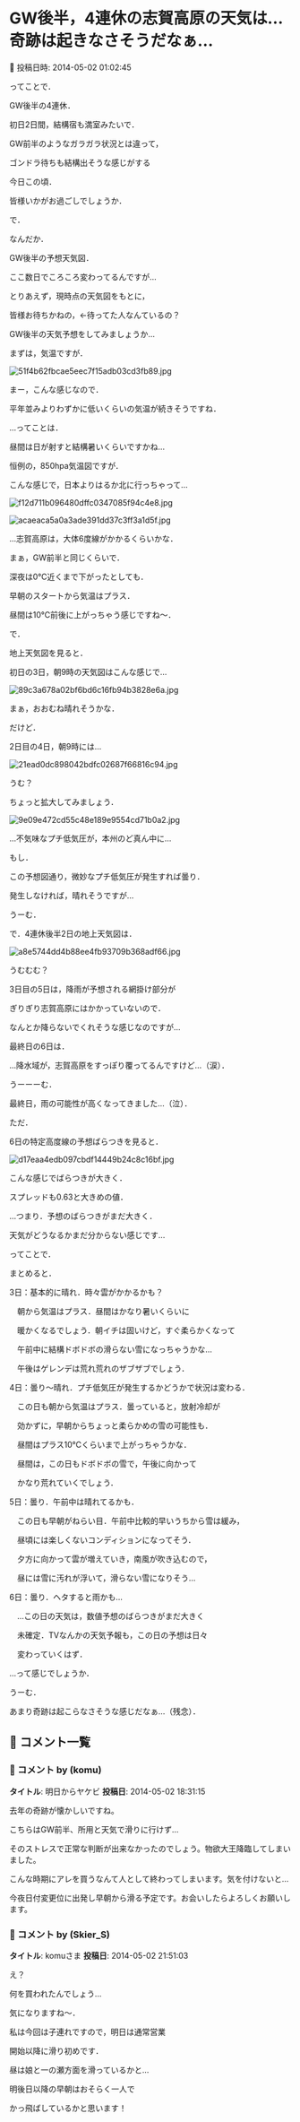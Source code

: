 # GW後半，4連休の志賀高原の天気は…奇跡は起きなさそうだなぁ…

📅 投稿日時: 2014-05-02 01:02:45

ってことで．


GW後半の4連休．


初日2日間，結構宿も満室みたいで．


GW前半のようなガラガラ状況とは違って，


ゴンドラ待ちも結構出そうな感じがする


今日この頃．


皆様いかがお過ごしでしょうか．





で．


なんだか．


GW後半の予想天気図．


ここ数日でころころ変わってるんですが…





とりあえず，現時点の天気図をもとに，


皆様お待ちかねの，←待ってた人なんているの？


GW後半の天気予想をしてみましょうか…





まずは，気温ですが．




![51f4b62fbcae5eec7f15adb03cd3fb89.jpg](images/51f4b62fbcae5eec7f15adb03cd3fb89.jpg)




まー，こんな感じなので．


平年並みよりわずかに低いくらいの気温が続きそうですね．


…ってことは．


昼間は日が射すと結構暑いくらいですかね…





恒例の，850hpa気温図ですが．


こんな感じで，日本よりはるか北に行っちゃって…




![f12d711b096480dffc0347085f94c4e8.jpg](images/f12d711b096480dffc0347085f94c4e8.jpg)






![acaeaca5a0a3ade391dd37c3ff3a1d5f.jpg](images/acaeaca5a0a3ade391dd37c3ff3a1d5f.jpg)




…志賀高原は，大体6度線がかかるくらいかな．


まぁ，GW前半と同じくらいで．


深夜は0℃近くまで下がったとしても．


早朝のスタートから気温はプラス．


昼間は10℃前後に上がっちゃう感じですね～．





で．


地上天気図を見ると．


初日の3日，朝9時の天気図はこんな感じで…




![89c3a678a02bf6bd6c16fb94b3828e6a.jpg](images/89c3a678a02bf6bd6c16fb94b3828e6a.jpg)




まぁ，おおむね晴れそうかな．





だけど．


2日目の4日，朝9時には…




![21ead0dc898042bdfc02687f66816c94.jpg](images/21ead0dc898042bdfc02687f66816c94.jpg)




うむ？


ちょっと拡大してみましょう．




![9e09e472cd55c48e189e9554cd71b0a2.jpg](images/9e09e472cd55c48e189e9554cd71b0a2.jpg)




…不気味なプチ低気圧が，本州のど真ん中に…


もし．


この予想図通り，微妙なプチ低気圧が発生すれば曇り．


発生しなければ，晴れそうですが…


うーむ．





で．4連休後半2日の地上天気図は．




![a8e5744dd4b88ee4fb93709b368adf66.jpg](images/a8e5744dd4b88ee4fb93709b368adf66.jpg)




うむむむ？


3日目の5日は，降雨が予想される網掛け部分が


ぎりぎり志賀高原にはかかっていないので．


なんとか降らないでくれそうな感じなのですが…


最終日の6日は．


…降水域が，志賀高原をすっぽり覆ってるんですけど…（涙）．





うーーーむ．


最終日，雨の可能性が高くなってきました…（泣）．





ただ．


6日の特定高度線の予想ばらつきを見ると．




![d17eaa4edb097cbdf14449b24c8c16bf.jpg](images/d17eaa4edb097cbdf14449b24c8c16bf.jpg)




こんな感じでばらつきが大きく．


スプレッドも0.63と大きめの値．


…つまり．予想のばらつきがまだ大きく．


天気がどうなるかまだ分からない感じです…





ってことで．


まとめると．





3日：基本的に晴れ．時々雲がかかるかも？


　朝から気温はプラス．昼間はかなり暑いくらいに


　暖かくなるでしょう．朝イチは固いけど，すぐ柔らかくなって


　午前中に結構ドボドボの滑らない雪になっちゃうかな…


　午後はゲレンデは荒れ荒れのザブザブでしょう．





4日：曇り～晴れ．プチ低気圧が発生するかどうかで状況は変わる．


　この日も朝から気温はプラス．曇っていると，放射冷却が


　効かずに，早朝からちょっと柔らかめの雪の可能性も．


　昼間はプラス10℃くらいまで上がっちゃうかな．


　昼間は，この日もドボドボの雪で，午後に向かって


　かなり荒れていくでしょう．





5日：曇り．午前中は晴れてるかも．


　この日も早朝がねらい目．午前中比較的早いうちから雪は緩み，


　昼頃には楽しくないコンディションになってそう．


　夕方に向かって雲が増えていき，南風が吹き込むので，


　昼には雪に汚れが浮いて，滑らない雪になりそう…





6日：曇り．ヘタすると雨かも…


　…この日の天気は，数値予想のばらつきがまだ大きく


　未確定．TVなんかの天気予報も，この日の予想は日々


　変わっていくはず．





…って感じでしょうか．


うーむ．


あまり奇跡は起こらなさそうな感じだなぁ…（残念）．

## 💬 コメント一覧

### 💬 コメント by (komu)
**タイトル**: 明日からヤケビ
**投稿日**: 2014-05-02 18:31:15

去年の奇跡が懐かしいですね。



こちらはGW前半、所用と天気で滑りに行けず…

そのストレスで正常な判断が出来なかったのでしょう。物欲大王降臨してしまいました。

こんな時期にアレを買うなんて人として終わってしまいます。気を付けないと…



今夜日付変更位に出発し早朝から滑る予定です。お会いしたらよろしくお願いします。

### 💬 コメント by (Skier_S)
**タイトル**: komuさま
**投稿日**: 2014-05-02 21:51:03

え？

何を買われたんでしょう…

気になりますね～．



私は今回は子連れですので，明日は通常営業

開始以降に滑り初めです．

昼は娘と一の瀬方面を滑っているかと…



明後日以降の早朝はおそらく一人で

かっ飛ばしているかと思います！

